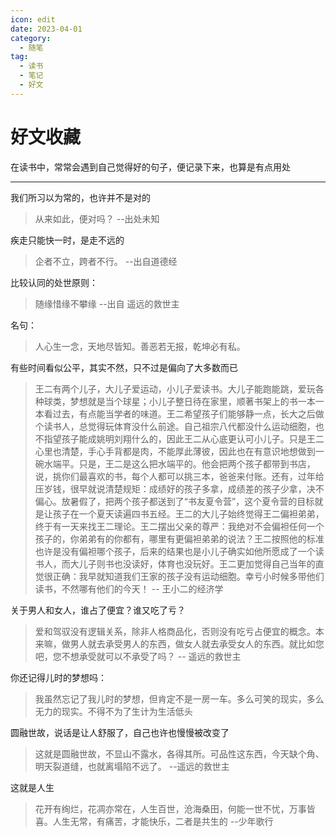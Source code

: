 ```yaml
---
icon: edit
date: 2023-04-01
category:
  - 随笔
tag:
  - 读书
  - 笔记
  - 好文
---
```


# 好文收藏

在读书中，常常会遇到自己觉得好的句子，便记录下来，也算是有点用处

-----------------------------------------------------------
我们所习以为常的，也许并不是对的
> 从来如此，便对吗？ --出处未知

疾走只能快一时，是走不远的
> 企者不立，跨者不行。  --出自道德经

比较认同的处世原则：
> 随缘惜缘不攀缘  --出自 遥远的救世主
<!--- more --->
名句：
> 人心生一念，天地尽皆知。善恶若无报，乾坤必有私。

有些时间看似公平，其实不然，只不过是偏向了大多数而已
> 王二有两个儿子，大儿子爱运动，小儿子爱读书。大儿子能跑能跳，爱玩各种球类，梦想就是当个球星；小儿子整日待在家里，顺著书架上的书一本一本看过去，有点能当学者的味道。王二希望孩子们能够静一点，长大之后做个读书人，总觉得玩体育没什么前途。自己祖宗八代都没什么运动细胞，也不指望孩子能成姚明刘翔什么的，因此王二从心底更认可小儿子。只是王二心里也清楚，手心手背都是肉，不能厚此薄彼，因此也在有意识地想做到一碗水端平。只是，王二是这么把水端平的。他会把两个孩子都带到书店，说，挑你们最喜欢的书，每个人都可以挑三本，爸爸来付账。还有，过年给压岁钱，很早就说清楚规矩：成绩好的孩子多拿，成绩差的孩子少拿，决不偏心。放暑假了，把两个孩子都送到了“书友夏令营”，这个夏令营的目标就是让孩子在一个夏天读遍四书五经。王二的大儿子始终觉得王二偏袒弟弟，终于有一天来找王二理论。王二摆出父亲的尊严：我绝对不会偏袒任何一个孩子的，你弟弟有的你都有，哪里有更偏袒弟弟的说法？王二按照他的标准也许是没有偏袒哪个孩子，后来的结果也是小儿子确实如他所愿成了一个读书人，而大儿子则书也没读好，体育也没玩好。王二更加觉得自己当年的直觉很正确：我早就知道我们王家的孩子没有运动细胞。幸亏小时候多带他们读书，不然哪有他们的今天！  -- 王小二的经济学

关于男人和女人，谁占了便宜？谁又吃了亏？
> 爱和驾驭没有逻辑关系，除非人格商品化，否则没有吃亏占便宜的概念。本来嘛，做男人就去承受男人的东西，做女人就去承受女人的东西。就比如您吧，您不想承受就可以不承受了吗？ -- 遥远的救世主

你还记得儿时的梦想吗：
> 我虽然忘记了我儿时的梦想，但肯定不是一房一车。多么可笑的现实，多么无力的现实。不得不为了生计为生活低头

圆融世故，说话是让人舒服了，自己也许也慢慢被改变了
> 这就是圆融世故，不显山不露水，各得其所。可品性这东西，今天缺个角、明天裂道缝，也就离塌陷不远了。 --遥远的救世主

这就是人生
>花开有绚烂，花凋亦常在，人生百世，沧海桑田，何能一世不忧，万事皆喜。人生无常，有痛苦，才能快乐，二者是共生的  --少年歌行